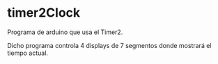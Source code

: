 # timer2Clock
Programa de arduino que usa el Timer2. 

Dicho programa controla 4 displays de 7 segmentos donde mostrará el tiempo actual. 
